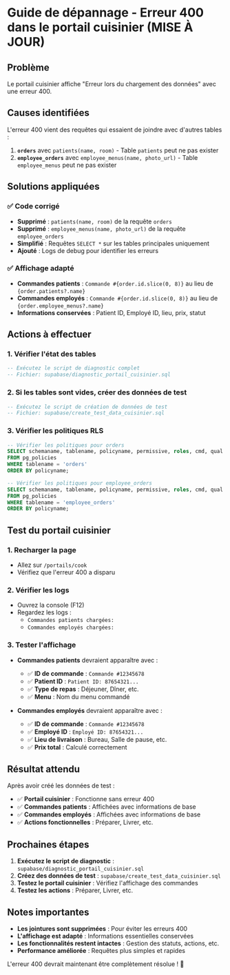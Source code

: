 # Guide de dépannage - Erreur 400 dans le portail cuisinier (MISE À JOUR)

## Problème
Le portail cuisinier affiche "Erreur lors du chargement des données" avec une erreur 400.

## Causes identifiées
L'erreur 400 vient des requêtes qui essaient de joindre avec d'autres tables :
1. **`orders`** avec `patients(name, room)` - Table `patients` peut ne pas exister
2. **`employee_orders`** avec `employee_menus(name, photo_url)` - Table `employee_menus` peut ne pas exister

## Solutions appliquées

### ✅ Code corrigé
- **Supprimé** : `patients(name, room)` de la requête `orders`
- **Supprimé** : `employee_menus(name, photo_url)` de la requête `employee_orders`
- **Simplifié** : Requêtes `SELECT *` sur les tables principales uniquement
- **Ajouté** : Logs de debug pour identifier les erreurs

### ✅ Affichage adapté
- **Commandes patients** : `Commande #{order.id.slice(0, 8)}` au lieu de `{order.patients?.name}`
- **Commandes employés** : `Commande #{order.id.slice(0, 8)}` au lieu de `{order.employee_menus?.name}`
- **Informations conservées** : Patient ID, Employé ID, lieu, prix, statut

## Actions à effectuer

### 1. Vérifier l'état des tables
```sql
-- Exécutez le script de diagnostic complet
-- Fichier: supabase/diagnostic_portail_cuisinier.sql
```

### 2. Si les tables sont vides, créer des données de test
```sql
-- Exécutez le script de création de données de test
-- Fichier: supabase/create_test_data_cuisinier.sql
```

### 3. Vérifier les politiques RLS
```sql
-- Vérifier les politiques pour orders
SELECT schemaname, tablename, policyname, permissive, roles, cmd, qual
FROM pg_policies 
WHERE tablename = 'orders'
ORDER BY policyname;

-- Vérifier les politiques pour employee_orders
SELECT schemaname, tablename, policyname, permissive, roles, cmd, qual
FROM pg_policies 
WHERE tablename = 'employee_orders'
ORDER BY policyname;
```

## Test du portail cuisinier

### 1. Recharger la page
- Allez sur `/portails/cook`
- Vérifiez que l'erreur 400 a disparu

### 2. Vérifier les logs
- Ouvrez la console (F12)
- Regardez les logs :
  - `Commandes patients chargées:`
  - `Commandes employés chargées:`

### 3. Tester l'affichage
- **Commandes patients** devraient apparaître avec :
  - ✅ **ID de commande** : `Commande #12345678`
  - ✅ **Patient ID** : `Patient ID: 87654321...`
  - ✅ **Type de repas** : Déjeuner, Dîner, etc.
  - ✅ **Menu** : Nom du menu commandé

- **Commandes employés** devraient apparaître avec :
  - ✅ **ID de commande** : `Commande #12345678`
  - ✅ **Employé ID** : `Employé ID: 87654321...`
  - ✅ **Lieu de livraison** : Bureau, Salle de pause, etc.
  - ✅ **Prix total** : Calculé correctement

## Résultat attendu

Après avoir créé les données de test :
- ✅ **Portail cuisinier** : Fonctionne sans erreur 400
- ✅ **Commandes patients** : Affichées avec informations de base
- ✅ **Commandes employés** : Affichées avec informations de base
- ✅ **Actions fonctionnelles** : Préparer, Livrer, etc.

## Prochaines étapes

1. **Exécutez le script de diagnostic** : `supabase/diagnostic_portail_cuisinier.sql`
2. **Créez des données de test** : `supabase/create_test_data_cuisinier.sql`
3. **Testez le portail cuisinier** : Vérifiez l'affichage des commandes
4. **Testez les actions** : Préparer, Livrer, etc.

## Notes importantes

- **Les jointures sont supprimées** : Pour éviter les erreurs 400
- **L'affichage est adapté** : Informations essentielles conservées
- **Les fonctionnalités restent intactes** : Gestion des statuts, actions, etc.
- **Performance améliorée** : Requêtes plus simples et rapides

L'erreur 400 devrait maintenant être complètement résolue ! 🎉









